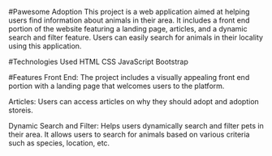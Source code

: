#Pawesome Adoption
This project is a web application aimed at helping users find information about animals in their area. It includes a front end portion of the website featuring a landing page, articles, and a dynamic search and filter feature. Users can easily search for animals in their locality using this application.

#Technologies Used
HTML
CSS
JavaScript
Bootstrap

#Features
Front End: The project includes a visually appealing front end portion with a landing page that welcomes users to the platform.

Articles: Users can access articles on why they should adopt and adoption storeis.

Dynamic Search and Filter: Helps users dynamically search and filter pets in their area. It allows users to search for animals based on various criteria such as species, location, etc.
